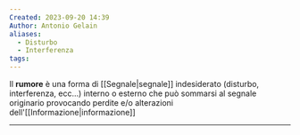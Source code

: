```yaml
---
Created: 2023-09-20 14:39
Author: Antonio Gelain
aliases:
  - Disturbo
  - Interferenza
tags:
---
```


Il **rumore** è una forma di [[Segnale|segnale]] indesiderato (disturbo, interferenza, ecc...) interno o esterno che può sommarsi al segnale originario provocando perdite e/o alterazioni dell'[[Informazione|informazione]]

---

